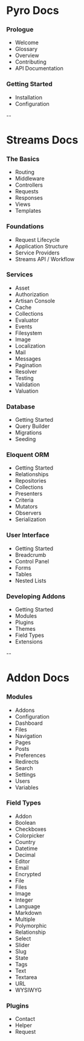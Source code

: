 # Pyro Docs

### Prologue

- Welcome
- Glossary
- Overview
- Contributing
- API Documentation

### Getting Started

- Installation
- Configuration

--

# Streams Docs

### The Basics

- Routing
- Middleware
- Controllers
- Requests
- Responses
- Views
- Templates

### Foundations

- Request Lifecycle
- Application Structure
- Service Providers
- Streams API / Workflow

### Services

- Asset
- Authorization
- Artisan Console
- Cache
- Collections
- Evaluator
- Events
- Filesystem
- Image
- Localization
- Mail
- Messages
- Pagination
- Resolver
- Testing
- Validation
- Valuation

### Database

- Getting Started
- Query Builder
- Migrations
- Seeding

### Eloquent ORM

- Getting Started
- Relationships
- Repositories
- Collections
- Presenters
- Criteria
- Mutators
- Observers
- Serialization

### User Interface

- Getting Started
- Breadcrumb
- Control Panel
- Forms
- Tables
- Nested Lists

### Developing Addons

- Getting Started
- Modules
- Plugins
- Themes
- Field Types
- Extensions

--

# Addon Docs

### Modules

- Addons
- Configuration
- Dashboard
- Files
- Navigation
- Pages
- Posts
- Preferences
- Redirects
- Search
- Settings
- Users
- Variables

### Field Types

- Addon
- Boolean
- Checkboxes
- Colorpicker
- Country
- Datetime
- Decimal
- Editor
- Email
- Encrypted
- File
- Files
- Image
- Integer
- Language
- Markdown
- Multiple
- Polymorphic
- Relationship
- Select
- Slider
- Slug
- State
- Tags
- Text
- Textarea
- URL
- WYSIWYG

### Plugins

- Contact
- Helper
- Request